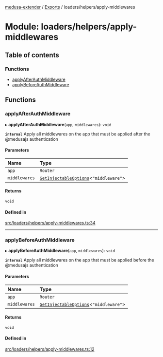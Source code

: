 [medusa-extender](../README.md) / [Exports](../modules.md) / loaders/helpers/apply-middlewares

# Module: loaders/helpers/apply-middlewares

## Table of contents

### Functions

- [applyAfterAuthMiddleware](loaders_helpers_apply_middlewares.md#applyafterauthmiddleware)
- [applyBeforeAuthMiddleware](loaders_helpers_apply_middlewares.md#applybeforeauthmiddleware)

## Functions

### applyAfterAuthMiddleware

▸ **applyAfterAuthMiddleware**(`app`, `middlewares`): `void`

**`internal`**
Apply all middlewares on the app that must be applied after the @medusajs authentication

#### Parameters

| Name | Type |
| :------ | :------ |
| `app` | `Router` |
| `middlewares` | [`GetInjectableOptions`](core_types.md#getinjectableoptions)<``"middleware"``\> |

#### Returns

`void`

#### Defined in

[src/loaders/helpers/apply-middlewares.ts:34](https://github.com/adrien2p/medusa-extender/blob/d82f16b/src/loaders/helpers/apply-middlewares.ts#L34)

___

### applyBeforeAuthMiddleware

▸ **applyBeforeAuthMiddleware**(`app`, `middlewares`): `void`

**`internal`**
Apply all middlewares on the app that must be applied before the @medusajs authentication

#### Parameters

| Name | Type |
| :------ | :------ |
| `app` | `Router` |
| `middlewares` | [`GetInjectableOptions`](core_types.md#getinjectableoptions)<``"middleware"``\> |

#### Returns

`void`

#### Defined in

[src/loaders/helpers/apply-middlewares.ts:12](https://github.com/adrien2p/medusa-extender/blob/d82f16b/src/loaders/helpers/apply-middlewares.ts#L12)
